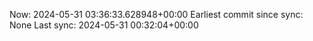 Now: 2024-05-31 03:36:33.628948+00:00 Earliest commit since sync: None Last sync: 2024-05-31 00:32:04+00:00
